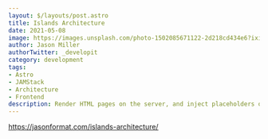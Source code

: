```yaml
---
layout: $/layouts/post.astro
title: Islands Architecture
date: 2021-05-08
image: https://images.unsplash.com/photo-1502085671122-2d218cd434e6?ixid=MnwxMjA3fDB8MHxwaG90by1wYWdlfHx8fGVufDB8fHx8&ixlib=rb-1.2.1&auto=format&fit=crop&w=1698&q=80
author: Jason Miller
authorTwitter: _developit
category: development
tags:
- Astro
- JAMStack
- Architecture
- Frontend
description: Render HTML pages on the server, and inject placeholders or slots around highly dynamic regions.
---
```


https://jasonformat.com/islands-architecture/
